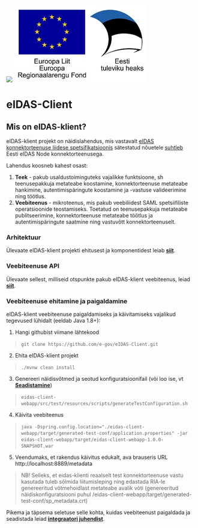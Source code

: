 <img src='doc/img/ee_cef_0.png' style="width:400px">
<img src='doc/img/EL_Regionaalarengu_Fond_horisontaalne-vaike.jpg'>

# eIDAS-Client

## Mis on eIDAS-klient?

eIDAS-klient projekt on näidislahendus, mis vastavalt [eIDAS konnektorteenuse liidese spetsifikatsioonis](https://github.com/e-gov/eIDAS-Connector/blob/master/Spetsifikatsioon.md) sätestatud nõuetele [suhtleb](doc/Background.md) Eesti eIDAS Node konnektorteenusega.


Lahendus koosneb kahest osast:

1. **Teek** - pakub usaldustoiminguteks vajalikke funktsioone, sh teenusepakkuja metateabe koostamine, konnektorteenuse metateabe hankimine, autentimispäringute koostamine ja -vastuse valideerimine ning töötlus.
2. **Veebiteenus** - mikroteenus, mis pakub veebiliidest SAML spetsiifiliste operatsioonide teostamiseks. Toetatud on teenusepakkuja metateabe publitseerimine, konnektorteenuse metateabe töötlus ja autentimispäringute saatmine ning vastuvõtt konnektorteenuselt.

### Arhitektuur

Ülevaate eIDAS-klient projekti ehitusest ja komponentidest leiab [**siit**](doc/Structure.md).


###  Veebiteenuse API

Ülevaate sellest, milliseid otspunkte pakub eIDAS-klient veebiteenus, leiad [**siit**](doc/Service-API.md).



### Veebiteenuse ehitamine ja paigaldamine

eIDAS-klient veebiteenuse paigaldamiseks ja käivitamiseks vajalikud tegevused lühidalt (eeldab Java 1.8+):

1. Hangi githubist viimane lähtekood
>`git clone https://github.com/e-gov/eIDAS-Client.git`

2. Ehita eIDAS-klient projekt
>`./mvnw clean install`

3. Genereeri näidisvõtmed ja seotud konfiguratsioonifail (või loo ise, vt [**Seadistamine**](/doc/Configuration.md))
>`eidas-client-webapp/src/test/resources/scripts/generateTestConfiguration.sh`

4. Käivita veebiteenus
>`java -Dspring.config.location="./eidas-client-webapp/target/generated-test-conf/application.properties" -jar eidas-client-webapp/target/eidas-client-webapp-1.0.0-SNAPSHOT.war`

5. Veendumaks, et rakendus käivitus edukalt, ava brauseris URL http://localhost:8889/metadata

> NB! Selleks, et eidas-klienti reaalselt test konnektorteenuse vastu kasutada tuleb sõlmida liitumisleping ning edastada RIA-le genereeritud võtmehoidlast metateabe avalik võti (genereeritud näidiskonfiguratsiooni puhul /eidas-client-webapp/target/generated-test-conf/sp_metadata.crt)

Pikema ja täpsema seletuse selle kohta, kuidas veebiteenust paigaldada ja seadistada leiad [**integraatori juhendist**](doc/Configuration.md).